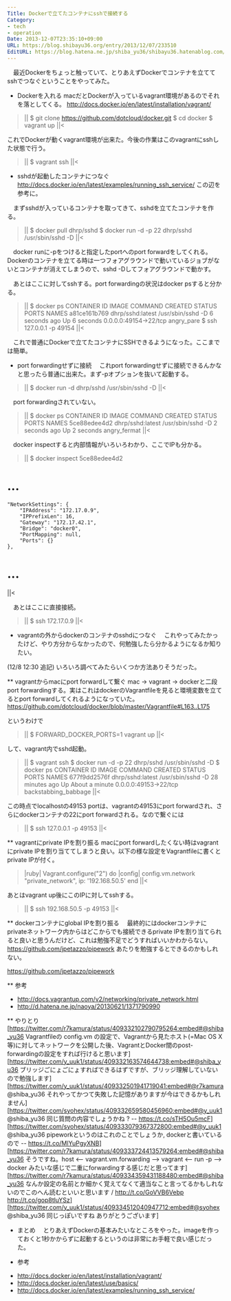 ```yaml
---
Title: Dockerで立てたコンテナにsshで接続する
Category:
- tech
- operation
Date: 2013-12-07T23:35:10+09:00
URL: https://blog.shibayu36.org/entry/2013/12/07/233510
EditURL: https://blog.hatena.ne.jp/shiba_yu36/shibayu36.hatenablog.com/atom/entry/12921228815714089373
---
```


　最近Dockerをちょっと触っていて、とりあえずDockerでコンテナを立ててsshでつなぐということをやってみた。

* Dockerを入れる
macだとDockerが入っているvagrant環境があるのでそれを落としてくる。
http://docs.docker.io/en/latest/installation/vagrant/

>||
$ git clone https://github.com/dotcloud/docker.git
$ cd docker
$ vagrant up
||<

これでDockerが動くvagrant環境が出来た。今後の作業はこのvagrantにsshした状態で行う。
>||
$ vagrant ssh
||<


* sshdが起動したコンテナにつなぐ
　http://docs.docker.io/en/latest/examples/running_ssh_service/ この辺を参考に。

　まずsshdが入っているコンテナを取ってきて、sshdを立てたコンテナを作る。
>||
$ docker pull dhrp/sshd
$ docker run -d -p 22 dhrp/sshd /usr/sbin/sshd -D
||<

　docker runに-pをつけると指定したportへのport forwardをしてくれる。Dockerのコンテナを立てる時は一つフォアグラウンドで動いているジョブがないとコンテナが消えてしまうので、sshd -Dしてフォアグラウンドで動かす。

　あとはここに対してsshする。port forwardingの状況はdocker psすると分かる。
>||
$ docker ps
CONTAINER ID        IMAGE               COMMAND             CREATED             STATUS              PORTS                   NAMES
a81ce161b769        dhrp/sshd:latest    /usr/sbin/sshd -D   6 seconds ago       Up 6 seconds        0.0.0.0:49154->22/tcp   angry_pare
$ ssh 127.0.0.1 -p 49154
||<

　これで普通にDockerで立てたコンテナにSSHできるようになった。ここまでは簡単。


* port forwardingせずに接続
　これport forwardingせずに接続できるんかなと思ったら普通に出来た。まず-pオプションを抜いて起動する。
>||
$ docker run -d dhrp/sshd /usr/sbin/sshd -D
||<

　port forwardingされていない。
>||
$ docker ps
CONTAINER ID        IMAGE               COMMAND             CREATED             STATUS              PORTS               NAMES
5ce88edee4d2        dhrp/sshd:latest    /usr/sbin/sshd -D   2 seconds ago       Up 2 seconds                            angry_fermat
||<

　docker inspectすると内部情報がいろいろわかり、ここでIPも分かる。
>||
$ docker inspect 5ce88edee4d2
# ...
    "NetworkSettings": {
        "IPAddress": "172.17.0.9",
        "IPPrefixLen": 16,
        "Gateway": "172.17.42.1",
        "Bridge": "docker0",
        "PortMapping": null,
        "Ports": {}
    },
# ...
||<

　あとはここに直接接続。
>||
$ ssh 172.17.0.9
||<


* vagrantの外からdockerのコンテナのsshdにつなぐ
　これやってみたかったけど、やり方分からなかったので、何勉強したら分かるようになるか知りたい。

(12/8 12:30 追記)
いろいろ調べてみたらいくつか方法ありそうだった。

** vagrantからmacにport forwardして繋ぐ
mac -> vagrant -> dockerと二段port forwardingする。実はこれはdockerのVagrantfileを見ると環境変数を立てるとport forwardしてくれるようになっていた。https://github.com/dotcloud/docker/blob/master/Vagrantfile#L163..L175

というわけで
>||
$ FORWARD_DOCKER_PORTS=1 vagrant up
||<

して、vagrant内でsshd起動。
>||
$ vagrant ssh
$ docker run -d -p 22 dhrp/sshd /usr/sbin/sshd -D
$ docker ps
CONTAINER ID        IMAGE               COMMAND             CREATED             STATUS              PORTS                   NAMES
677f9dd2576f        dhrp/sshd:latest    /usr/sbin/sshd -D   28 minutes ago      Up About a minute   0.0.0.0:49153->22/tcp   backstabbing_babbage
||<

この時点でlocalhostの49153 portは、vagrantの49153にport forwardされ、さらにdockerコンテナの22にport forwardされる。なので繋ぐには
>||
$ ssh 127.0.0.1 -p 49153
||<

** vagrantにprivate IPを割り振る
macにport forwardしたくない時はvagrantにprivate IPを割り当ててしまうと良い。以下の様な設定をVagrantfileに書くとprivate IPが付く。

>|ruby|
Vagrant.configure("2") do |config|
  config.vm.network "private_network", ip: '192.168.50.5'
end
||<

あとはvagrant up後にこのIPに対してsshする。
>||
$ ssh 192.168.50.5 -p 49153
||<

** dockerコンテナにglobal IPを割り振る
　最終的にはdockerコンテナにprivateネットワーク内からはどこからでも接続できるprivate IPを割り当てられると良いと思うんだけど、これは勉強不足でどうすればいいかわからない。https://github.com/jpetazzo/pipework あたりを勉強するとできるのかもしれない。

https://github.com/jpetazzo/pipework

** 参考
- http://docs.vagrantup.com/v2/networking/private_network.html
- http://d.hatena.ne.jp/naoya/20130621/1371790990

** やりとり
[https://twitter.com/r7kamura/status/409332102790795264:embed#@shiba_yu36 Vagrantfileの config.vm の設定で、Vagrantから見たホスト(=Mac OS X等)に対してネットワークを公開した後、VagrantとDocker間のpost-forwardingの設定をすれば行けると思います]
[https://twitter.com/y_uuk1/status/409332163574644738:embed#@shiba_yu36 ブリッジごにょごにょすればできるはずですが、ブリッジ理解していないので勉強します]
[https://twitter.com/y_uuk1/status/409332501941719041:embed#@r7kamura @shiba_yu36 それやってかつて失敗した記憶がありますが今はできるかもしれません]
[https://twitter.com/syohex/status/409332659580456960:embed#@y_uuk1 @shiba_yu36 同じ質問の内容でしょうかね ? --  https://t.co/sTH5Ou5mcF]
[https://twitter.com/syohex/status/409333079367372800:embed#@y_uuk1 @shiba_yu36 pipeworkというのはこれのことでしょうか, dockerと書いているので -- https://t.co/MlYuPgyXNB]
[https://twitter.com/r7kamura/status/409333724413579264:embed#@shiba_yu36 そうですね。host &lt;-- vagrant.vm.forwarding --&gt; vagrant &lt;-- run -p --&gt; docker みたいな感じで二重にforwardingする感じだと思ってます]
[https://twitter.com/r7kamura/status/409334359431188480:embed#@shiba_yu36 なんか設定の名前とか細かく覚えてなくて適当なこと言ってるかもしれないのでこのへん読むといいと思います / http://t.co/GoVVB6Vebp http://t.co/gop8tluYSz]
[https://twitter.com/y_uuk1/status/409334512040947712:embed#@syohex @shiba_yu36 同じっぽいですね ありがとうございます]


* まとめ
　とりあえずDockerの基本みたいなところをやった。imageを作っておくと1秒かからずに起動するというのは非常にお手軽で良い感じだった。

* 参考
- http://docs.docker.io/en/latest/installation/vagrant/
- http://docs.docker.io/en/latest/use/basics/
- http://docs.docker.io/en/latest/examples/running_ssh_service/
